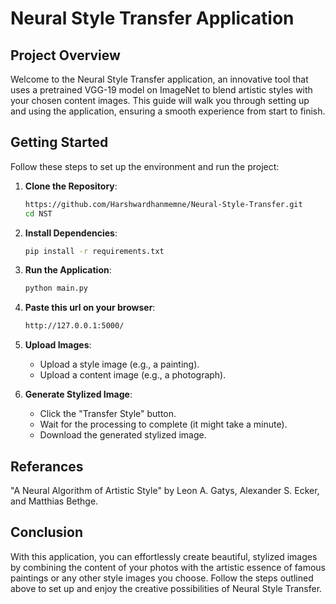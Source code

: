 # Neural Style Transfer Application

## Project Overview

Welcome to the Neural Style Transfer application, an innovative tool that uses a pretrained VGG-19 model on ImageNet to blend artistic styles with your chosen content images. This guide will walk you through setting up and using the application, ensuring a smooth experience from start to finish.

## Getting Started

Follow these steps to set up the environment and run the project:

1. **Clone the Repository**:
    ```bash
    https://github.com/Harshwardhanmemne/Neural-Style-Transfer.git
    cd NST
    ```

2. **Install Dependencies**:
    ```bash
    pip install -r requirements.txt
    ```

3. **Run the Application**:
    ```bash
    python main.py
    ```
4. **Paste this url on your browser**:
    ```bash
    http://127.0.0.1:5000/
    ```
1. **Upload Images**:
    - Upload a style image (e.g., a painting).
    - Upload a content image (e.g., a photograph).

2. **Generate Stylized Image**:
    - Click the "Transfer Style" button.
    - Wait for the processing to complete (it might take a minute).
    - Download the generated stylized image.


## Referances
 "A Neural Algorithm of Artistic Style" by Leon A. Gatys, Alexander S. Ecker, and Matthias Bethge.

 ## Conclusion
 With this application, you can effortlessly create beautiful, stylized images by combining the content of your photos with the artistic essence of famous paintings or any other style images you choose. Follow the steps outlined above to set up and enjoy the creative possibilities of Neural Style Transfer.
